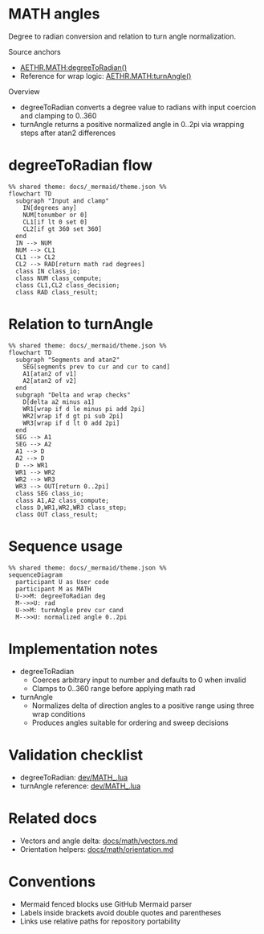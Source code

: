 # MATH angles

Degree to radian conversion and relation to turn angle normalization.

Source anchors
- [AETHR.MATH:degreeToRadian()](https://github.com/Gh0st352/AETHR/blob/main/dev/MATH_.lua#L252)
- Reference for wrap logic: [AETHR.MATH:turnAngle()](https://github.com/Gh0st352/AETHR/blob/main/dev/MATH_.lua#L142)

Overview

- degreeToRadian converts a degree value to radians with input coercion and clamping to 0..360
- turnAngle returns a positive normalized angle in 0..2pi via wrapping steps after atan2 differences

# degreeToRadian flow

```mermaid
%% shared theme: docs/_mermaid/theme.json %%
flowchart TD
  subgraph "Input and clamp"
    IN[degrees any]
    NUM[tonumber or 0]
    CL1[if lt 0 set 0]
    CL2[if gt 360 set 360]
  end
  IN --> NUM
  NUM --> CL1
  CL1 --> CL2
  CL2 --> RAD[return math rad degrees]
  class IN class_io;
  class NUM class_compute;
  class CL1,CL2 class_decision;
  class RAD class_result;
```

# Relation to turnAngle

```mermaid
%% shared theme: docs/_mermaid/theme.json %%
flowchart TD
  subgraph "Segments and atan2"
    SEG[segments prev to cur and cur to cand]
    A1[atan2 of v1]
    A2[atan2 of v2]
  end
  subgraph "Delta and wrap checks"
    D[delta a2 minus a1]
    WR1[wrap if d le minus pi add 2pi]
    WR2[wrap if d gt pi sub 2pi]
    WR3[wrap if d lt 0 add 2pi]
  end
  SEG --> A1
  SEG --> A2
  A1 --> D
  A2 --> D
  D --> WR1
  WR1 --> WR2
  WR2 --> WR3
  WR3 --> OUT[return 0..2pi]
  class SEG class_io;
  class A1,A2 class_compute;
  class D,WR1,WR2,WR3 class_step;
  class OUT class_result;
```

# Sequence usage

```mermaid
%% shared theme: docs/_mermaid/theme.json %%
sequenceDiagram
  participant U as User code
  participant M as MATH
  U->>M: degreeToRadian deg
  M-->>U: rad
  U->>M: turnAngle prev cur cand
  M-->>U: normalized angle 0..2pi
```

# Implementation notes

- degreeToRadian
  - Coerces arbitrary input to number and defaults to 0 when invalid
  - Clamps to 0..360 range before applying math rad
- turnAngle
  - Normalizes delta of direction angles to a positive range using three wrap conditions
  - Produces angles suitable for ordering and sweep decisions

# Validation checklist

- degreeToRadian: [dev/MATH_.lua](https://github.com/Gh0st352/AETHR/blob/main/dev/MATH_.lua#L252)
- turnAngle reference: [dev/MATH_.lua](https://github.com/Gh0st352/AETHR/blob/main/dev/MATH_.lua#L142)

# Related docs

- Vectors and angle delta: [docs/math/vectors.md](./vectors.md)
- Orientation helpers: [docs/math/orientation.md](./orientation.md)

# Conventions

- Mermaid fenced blocks use GitHub Mermaid parser
- Labels inside brackets avoid double quotes and parentheses
- Links use relative paths for repository portability